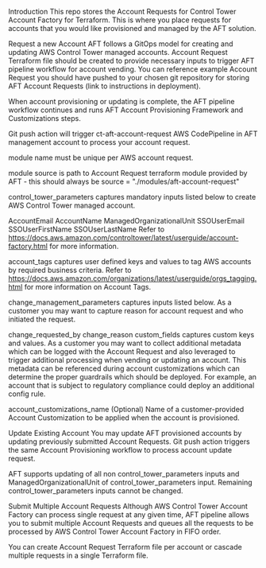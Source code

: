 Introduction
This repo stores the Account Requests for Control Tower Account Factory for Terraform. This is where you place requests for accounts that you would like provisioned and managed by the AFT solution.

Request a new Account
AFT follows a GitOps model for creating and updating AWS Control Tower managed accounts. Account Request Terraform file should be created to provide necessary inputs to trigger AFT pipeline workflow for account vending. You can reference example Account Request you should have pushed to your chosen git repository for storing AFT Account Requests (link to instructions in deployment).

When account provisioning or updating is complete, the AFT pipeline workflow continues and runs AFT Account Provisioning Framework and Customizations steps.

Git push action will trigger ct-aft-account-request AWS CodePipeline in AFT management account to process your account request.

module name must be unique per AWS account request.

module source is path to Account Request terraform module provided by AFT - this should always be source = "./modules/aft-account-request"

control_tower_parameters captures mandatory inputs listed below to create AWS Control Tower managed account.

AccountEmail
AccountName
ManagedOrganizationalUnit
SSOUserEmail
SSOUserFirstName
SSOUserLastName
Refer to https://docs.aws.amazon.com/controltower/latest/userguide/account-factory.html for more information.

account_tags captures user defined keys and values to tag AWS accounts by required business criteria. Refer to https://docs.aws.amazon.com/organizations/latest/userguide/orgs_tagging.html for more information on Account Tags.

change_management_parameters captures inputs listed below. As a customer you may want to capture reason for account request and who initiated the request.

change_requested_by
change_reason
custom_fields captures custom keys and values. As a customer you may want to collect additional metadata which can be logged with the Account Request and also leveraged to trigger additional processing when vending or updating an account. This metadata can be referenced during account customizations which can determine the proper guardrails which should be deployed. For example, an account that is subject to regulatory compliance could deploy an additional config rule.

account_customizations_name (Optional) Name of a customer-provided Account Customization to be applied when the account is provisioned.

Update Existing Account
You may update AFT provisioned accounts by updating previously submitted Account Requests. Git push action triggers the same Account Provisioning workflow to process account update request.

AFT supports updating of all non control_tower_parameters inputs and ManagedOrganizationalUnit of control_tower_parameters input. Remaining control_tower_parameters inputs cannot be changed.

Submit Multiple Account Requests
Although AWS Control Tower Account Factory can process single request at any given time, AFT pipeline allows you to submit multiple Account Requests and queues all the requests to be processed by AWS Control Tower Account Factory in FIFO order.

You can create Account Request Terraform file per account or cascade multiple requests in a single Terraform file.
